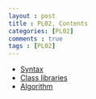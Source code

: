 ```yaml
---
layout : post
title : PL02, Contents
categories: [PL02]
comments : true
tags : [PL02]
---
```


- <a href='https://userdyk-github.github.io/pl02/PL02-Syntax.html' class='jb-medium'>Syntax</a>
- <a href='https://userdyk-github.github.io/pl02/PL02-Class-libraries.html' class='jb-medium'>Class libraries</a>
- <a href='https://userdyk-github.github.io/pl02/PL02-Algorithm.html' class='jb-medium'>Algorithm</a>
